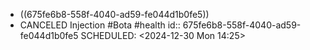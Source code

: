 - ((675fe6b8-558f-4040-ad59-fe044d1b0fe5))
- CANCELED Injection #Bota #health 
  id:: 675fe6b8-558f-4040-ad59-fe044d1b0fe5
  SCHEDULED: <2024-12-30 Mon 14:25>